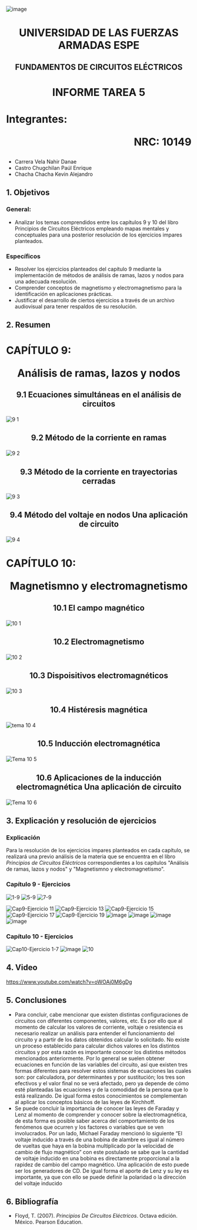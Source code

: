 ![image](https://user-images.githubusercontent.com/93786746/140656495-1e9017c5-1622-4145-a547-0ebbe5014f3d.png)
# <p align=center> UNIVERSIDAD DE LAS FUERZAS ARMADAS ESPE 
## <p align=center> FUNDAMENTOS DE CIRCUITOS ELÉCTRICOS
# <p align=center>  INFORME TAREA 5
# Integrantes: <p align=right> NRC: 10149
* Carrera Vela Nahir Danae
* Castro Chugchilan Paúl Enrique
* Chacha Chacha Kevin Alejandro
## 1. Objetivos
  ### General: 
  * Analizar los temas comprendidos entre los capítulos 9 y 10 del libro Principios de Circuitos Eléctricos empleando mapas mentales y conceptuales para una posterior resolución de los ejercicios impares planteados.
  ### Específicos
  *  Resolver los ejercicios planteados del capítulo 9 mediante la implementación de métodos de análisis de ramas, lazos y nodos para una adecuada resolución. 
  *  Comprender conceptos de magnetismo y electromagnetismo para la identificación en aplicaciones prácticas.
  *  Justificar el desarrollo de ciertos ejercicios a través de un archivo audiovisual para tener respaldos de su resolución.
## 2. Resumen
  # CAPÍTULO 9: <p align=center> Análisis de ramas, lazos y nodos
## <p align=center> 9.1 Ecuaciones simultáneas en el análisis de circuitos
![9 1](https://user-images.githubusercontent.com/93829962/148790549-0ab67766-53b1-490c-abd8-8385a31e141f.jpeg)

## <p align=center> 9.2 Método de la corriente en ramas
![9 2](https://user-images.githubusercontent.com/93829962/148790567-1eb313f1-3933-4620-8990-4d9e8cbbae18.jpeg)

## <p align=center> 9.3 Método de la corriente en trayectorias cerradas
![9 3](https://user-images.githubusercontent.com/93829962/148790602-c8b43c0f-0162-475a-b823-3d8dfe329bbb.jpeg)

## <p align=center> 9.4  Método del voltaje en nodos Una aplicación de circuito 
![9 4](https://user-images.githubusercontent.com/93786746/148866572-4a75abdc-43a7-4100-8b99-48877d19d196.png)


  # CAPÍTULO 10: <p align=center> Magnetismno y electromagnetismo
## <p align=center> 10.1 El campo magnético
![10 1](https://user-images.githubusercontent.com/93786746/148866586-7cc21531-2342-45b4-9152-4389408fdfea.png)

## <p align=center> 10.2 Electromagnetismo
![10 2](https://user-images.githubusercontent.com/93786746/148866599-ee0983a6-a4dd-4eaf-a770-c7e0ee84bb47.png)

## <p align=center> 10.3 Dispoisitivos electromagnéticos
![10 3](https://user-images.githubusercontent.com/93786746/148866610-aab3cd1a-852f-446f-93fb-87f27d359176.png)

## <p align=center> 10.4  Histéresis magnética
![tema 10 4](https://user-images.githubusercontent.com/93829976/148814599-53559f21-7e83-44e9-89ae-4f6c2b05c7d1.jpeg)
## <p align=center> 10.5  Inducción electromagnética
![Tema 10 5](https://user-images.githubusercontent.com/93829976/148814615-601b9b3d-d57d-4299-a84b-ff1af5b8b0ca.jpeg)
## <p align=center> 10.6  Aplicaciones de la inducción electromagnética Una aplicación de circuito
![Tema 10 6](https://user-images.githubusercontent.com/93829976/148814632-3fc7957e-1558-405a-a1f2-1ea3162fad32.jpeg)
## 3. Explicación y resolución de ejercicios
  ### Explicación
   Para la resolución de los ejercicios impares planteados en cada capítulo, se realizará una previo análisis de la materia que se encuentra en el libro _Principios de Circuitos Eléctricos_ correspondientes a los capítulos "Análisis de ramas, lazos y nodos" y "Magnetismno y electromagnetismo".
  ### Capítulo 9 - Ejercicios
![1-9](https://user-images.githubusercontent.com/93786746/148886512-52e1d52b-5ec4-4716-833f-dc81a37059ac.PNG)
![5-9](https://user-images.githubusercontent.com/93786746/148886520-708a19d8-4d34-46da-ba33-6c57844488ec.PNG)
![7-9](https://user-images.githubusercontent.com/93786746/148886528-28859716-ccad-4644-8b40-6f2b0bdac262.PNG)
 

![Cap9-Ejercicio 11](https://user-images.githubusercontent.com/93829976/148883285-e51669b9-8704-4ac6-a75c-636105302a39.png)
![Cap9-Ejercicio 13](https://user-images.githubusercontent.com/93829976/148883307-91314164-5c4e-4347-a888-8f6f077a887e.png)
![Cap9-Ejercicio 15](https://user-images.githubusercontent.com/93829976/148883324-b4bb48b4-71ff-4058-a515-0ff0efff68b0.png)
![Cap9-Ejercicio 17](https://user-images.githubusercontent.com/93829976/148883336-b76c50e2-e71a-479a-ae9d-3cb46675bbe8.png)
![Cap9-Ejercicio 19](https://user-images.githubusercontent.com/93829976/148883345-25f1fae3-042f-41c9-8860-ee0b346cb5df.png)
![image](https://user-images.githubusercontent.com/93829962/148851961-c81b3c42-1f74-49cf-a995-529e1b87cdf5.png)
![image](https://user-images.githubusercontent.com/93829962/148852057-11e50153-67ff-4c71-9692-32ba2e652c4a.png)
![image](https://user-images.githubusercontent.com/93829962/148852107-469da7e2-cfc6-49f0-9e81-0826c5e2f7c6.png)
![image](https://user-images.githubusercontent.com/93829962/148852232-e6464eeb-0e6e-43d3-8d6c-112ad6edff84.png)

  ### Capítulo 10 - Ejercicios
![Cap10-Ejercicio 1-7](https://user-images.githubusercontent.com/93829976/148883380-1b507f67-c354-4fe1-b838-d3cb32edc9ad.png)
![image](https://user-images.githubusercontent.com/93829962/148852297-e50fa8ce-d9c3-449f-8b53-bae99c969c55.png)
![10](https://user-images.githubusercontent.com/93786746/148886534-464c7353-8b4e-455c-817f-47995ffd6cb4.PNG)


## 4. Video
https://www.youtube.com/watch?v=oWOAj0M6gDg
## 5. Conclusiones
  * Para concluir, cabe mencionar que existen distintas configuraciones de circuitos con diferentes componentes, valores, etc. Es por ello que al momento de calcular los valores de corriente, voltaje o resistencia es necesario realizar un análisis para entender el funcionamiento del circuito y a partir de los datos obtenidos calcular lo solicitado. No existe un proceso establecido para calcular dichos valores en los distintos circuitos y por esta razón es importante conocer los distintos métodos mencionados anteriormente. Por lo general se suelen obtener ecuaciones en función de las variables del circuito, así que existen tres formas diferentes para resolver estos sistemas de ecuaciones las cuales son: por calculadora, por determinantes y por sustitución; los tres son efectivos y el valor final no se verá afectado, pero ya depende de cómo esté planteadas las ecuaciones y de la comodidad de la persona que lo está realizando. De igual forma estos conocimientos se complementan al aplicar los conceptos básicos de las leyes de Kirchhoff. 
  * Se puede concluir la importancia de conocer las leyes de Faraday y Lenz al momento de comprender y conocer sobre la electromagnética, de esta forma es posible saber acerca del comportamiento de los fenómenos que ocurren y los factores o variables que se ven involucrados. Por un lado, Michael Faraday mencionó lo siguiente “El voltaje inducido a través de una bobina de alambre es igual al número de vueltas que haya en la bobina multiplicado por la velocidad de cambio de flujo magnético” con este postulado se sabe que la cantidad de voltaje inducido en una bobina es directamente proporcional a la rapidez de cambio del campo magnético. Una aplicación de esto puede ser los generadores de CD. De igual forma el aporte de Lenz y su ley es importante, ya que con ello se puede definir la polaridad o la dirección del voltaje inducido
## 6. Bibliografía
  * Floyd, T. (2007). _Principios De Circuitos Eléctricos_. Octava edición. México. Pearson Education.
